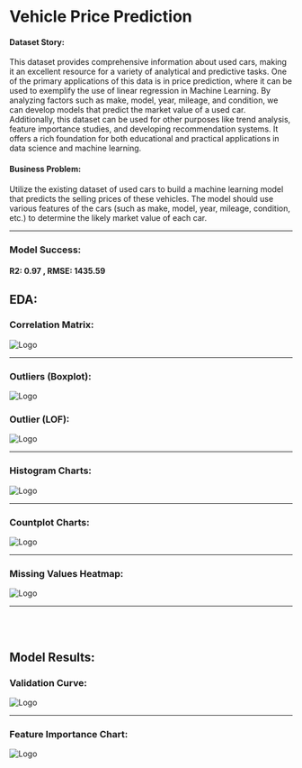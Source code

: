 # Vehicle Price Prediction

#### Dataset Story:
This dataset provides comprehensive information about used cars, making it an excellent resource for a variety of analytical and predictive tasks.
One of the primary applications of this data is in price prediction, where it can be used to exemplify the use of linear regression in Machine Learning.
By analyzing factors such as make, model, year, mileage, and condition, we can develop models that predict the market value of a used car. Additionally, this dataset can be used for other purposes like trend analysis,
feature importance studies, and developing recommendation systems. It offers a rich foundation for both educational and practical applications in data science and machine learning.

#### Business Problem:
Utilize the existing dataset of used cars to build a machine learning model that predicts the selling prices of these vehicles.
The model should use various features of the cars (such as make, model, year, mileage, condition, etc.) to determine the likely market value of each car.

---
### Model Success:
#### R2: 0.97 , RMSE: 1435.59 

## EDA:

### Correlation Matrix:
![Logo](https://github.com/muhammedakar/Vehicle_Price_Prediction/blob/master/charts/corr.png)

---

### Outliers (Boxplot):
![Logo](https://github.com/muhammedakar/Vehicle_Price_Prediction/blob/master/charts/box.png)

### Outlier (LOF):
![Logo](https://github.com/muhammedakar/Vehicle_Price_Prediction/blob/master/charts/lof.png)

---

### Histogram Charts:
![Logo](https://github.com/muhammedakar/Vehicle_Price_Prediction/blob/master/charts/num_gra.png)

---

### Countplot Charts:
![Logo](https://github.com/muhammedakar/Vehicle_Price_Prediction/blob/master/charts/cat_gra.png)

---


### Missing Values Heatmap:
![Logo](https://github.com/muhammedakar/Vehicle_Price_Prediction/blob/master/charts/miss_heat.png)

-----

<br></br>
## Model Results:

### Validation Curve:
![Logo](https://github.com/muhammedakar/Vehicle_Price_Prediction/blob/master/charts/model_val.png)

---

### Feature Importance Chart:
![Logo](https://github.com/muhammedakar/Vehicle_Price_Prediction/blob/master/charts/feature.png)
